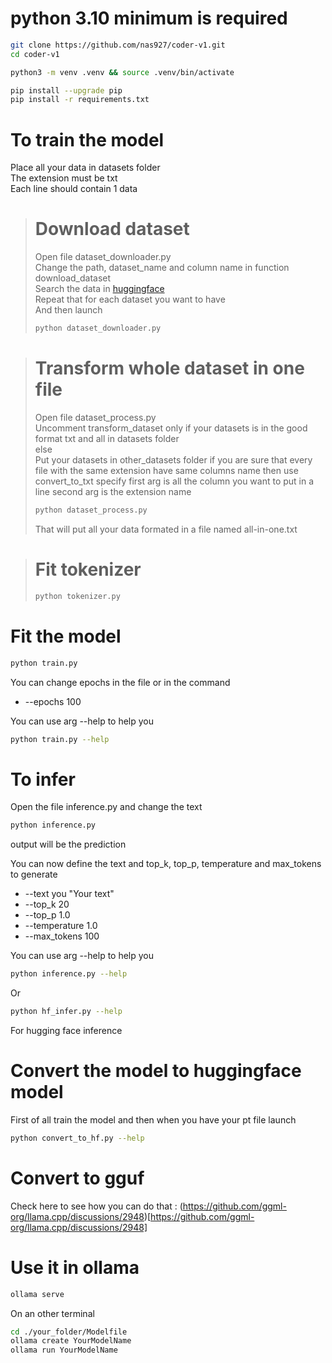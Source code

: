 # python 3.10 minimum is required

```sh
git clone https://github.com/nas927/coder-v1.git
cd coder-v1

python3 -m venv .venv && source .venv/bin/activate

pip install --upgrade pip
pip install -r requirements.txt
```

# To train the model 

Place all your data in datasets folder<br>
The extension must be txt<br>
Each line should contain 1 data

> # Download dataset
>
> Open file dataset_downloader.py<br>
> Change the path, dataset_name and column name in function download_dataset<br>
> Search the data in [huggingface](https://huggingface.co/datasets)<br>
> Repeat that for each dataset you want to have <br>
> And then launch
> ```sh
> python dataset_downloader.py
> ```

> # Transform whole dataset in one file
> Open file dataset_process.py<br>
> Uncomment transform_dataset only if your datasets is in the good format txt and all in datasets folder<br>
> else<br>
> Put your datasets in other_datasets folder if you are sure that every file with the same extension have same columns name then use convert_to_txt specify first arg is all the column you want to put in a line second arg is the extension name
> ```sh
> python dataset_process.py
> ```
> That will put all your data formated in a file named all-in-one.txt

> # Fit tokenizer
> ```sh
> python tokenizer.py
> ```

# Fit the model
```sh
python train.py
```

You can change epochs in the file or in the command
- --epochs 100

You can use arg --help to help you

```sh
python train.py --help
```

# To infer

Open the file inference.py and change the text

```sh
python inference.py
```

output will be the prediction

You can now define the text and top_k, top_p, temperature and max_tokens to generate
- --text you "Your text"
- --top_k 20
- --top_p 1.0
- --temperature 1.0
- --max_tokens 100

You can use arg --help to help you

```sh
python inference.py --help
```

Or 

```sh
python hf_infer.py --help
```

For hugging face inference

# Convert the model to huggingface model 

First of all train the model and then when you have your pt file launch 

```sh
python convert_to_hf.py --help
```

# Convert to gguf

Check here to see how you can do that : (https://github.com/ggml-org/llama.cpp/discussions/2948)[https://github.com/ggml-org/llama.cpp/discussions/2948]

# Use it in ollama

```sh
ollama serve
```

On an other terminal

```sh
cd ./your_folder/Modelfile
ollama create YourModelName
ollama run YourModelName
```